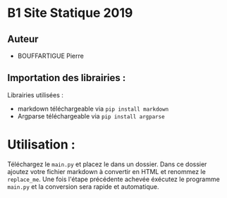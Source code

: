 # B1 Site Statique 2019

## Auteur
* BOUFFARTIGUE Pierre

## Importation des librairies : 

Librairies utilisées : 
* markdown téléchargeable via `pip install markdown`
* Argparse téléchargeable via `pip install argparse`

# Utilisation : 

Téléchargez le `main.py` et placez le dans un dossier.
Dans ce dossier ajoutez votre fichier markdown à convertir en HTML et renommez le `replace_me`.
Une fois l'étape précédente achevée éxécutez le programme `main.py` et la conversion sera rapide et automatique.

